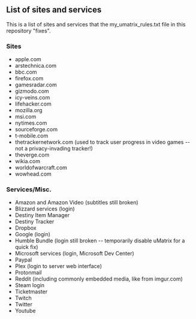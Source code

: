 ## List of sites and services
This is a list of sites and services that the my_umatrix_rules.txt file in this repository "fixes".

### Sites
- apple.com
- arstechnica.com
- bbc.com
- firefox.com
- gamesradar.com
- gizmodo.com
- icy-veins.com
- lifehacker.com
- mozilla.org
- msi.com
- nytimes.com
- sourceforge.com
- t-mobile.com
- thetrackernetwork.com (used to track user progress in video games -- not a privacy-invading tracker!)
- theverge.com
- wikia.com
- worldofwarcraft.com
- wowhead.com

### Services/Misc.
- Amazon and Amazon Video (subtitles still broken)
- Blizzard services (login)
- Destiny Item Manager
- Destiny Tracker
- Dropbox
- Google (login)
- Humble Bundle (login still broken -- temporarily disable uMatrix for a quick fix)
- Microsoft services (login, Microsoft Dev Center)
- Paypal
- Plex (login to server web interface)
- Protonmail
- Reddit (including commonly embedded media, like from imgur.com)
- Steam login
- Ticketmaster
- Twitch
- Twitter
- Youtube
